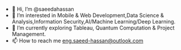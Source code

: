 - 👋 Hi, I’m @saeedahassan
- 👀 I’m interested in Mobile & Web Development,Data Science & Analysis,Information Security,AI/Machine Learning/Deep Learning.
- 🌱 I’m currently exploring Tableau, Quantum Computation & Project Management.
- 📫 How to reach me eng.saeed-hassan@outlook.com

<!---
themanonmoon90/themanonmoon90 is a ✨ special ✨ repository because its `README.md` (this file) appears on your GitHub profile.
You can click the Preview link to take a look at your changes.
--->
